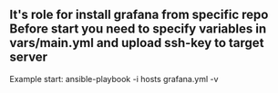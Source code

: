 It's role for install grafana from specific repo
Before start you need to specify variables in vars/main.yml and upload ssh-key to target server
---
Example start:
ansible-playbook -i hosts grafana.yml -v
